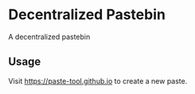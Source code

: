 # Decentralized Pastebin
A decentralized pastebin

## Usage
Visit https://paste-tool.github.io to create a new paste.
